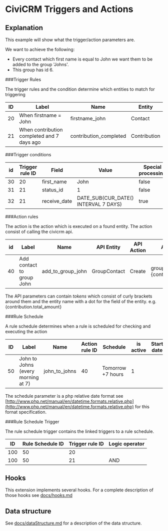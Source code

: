 # CiviCRM Triggers and Actions

## Explanation

This example will show what the trigger/action parameters are.

We want to achieve the following:

- Every contact which first name is equal to John we want them to be added to the group 'Johns'. 
- This group has id 6.

###Trigger Rules

The trigger rules and the condition determine which entities to match for triggering

<table>
<thead><tr><th>ID</th><th>Label</th><th>Name</th><th>Entity</th></tr></thead>
<tbody>
<tr>
    <td>20</td><td>When firstname = John</td><td>firstname_john</td><td>Contact</td></tr>
    <td>21</td><td>When contribution completed and 7 days ago</td><td>contribution_completed</td><td>Contribution</td></tr>
</tbody>
</table>

###Trigger conditions

<table>
<thead><tr><th>id</th><th>Trigger rule ID</th><th>Field</th><th>Value</th><th>Special processing</th><th>Operator</th><th>Aggregate function</th><th>Grouping field</th></tr></thead>
<tbody>
    <tr><td>30</td><td>20</td><td>first_name</td><td>John</td><td>false</td><td>=</td><td> </td><td> </td></tr>
    <tr><td>31</td><td>21</td><td>status_id</td><td>1</td><td>false</td><td>=</td><td> </td><td> </td></tr>
    <tr><td>32</td><td>21</td><td>receive_date</td><td>DATE_SUB(CUR_DATE() INTERVAL 7 DAYS)</td><td>true</td><td>=</td><td> </td><td> </td></tr>
</tbody>
</table>

###Action rules

The action is the action which is executed on a found entity. The action consist of calling the civicrm api.

<table>
<thead><tr><th>id</th><th>Label</th><th>Name</th><th>API Entity</th><th>API Action</th><th>API Parameters</th></tr></thead>
<tbody>
    <tr><td>40</td><td>Add contact to group John</td><td>add_to_group_john</td><td>GroupContact</td><td>Create</td><td>group_id=6&amp;contact_id={contact.id}</td></tr>
</tbody>
</table>

The API parameters can contain *tokens* which consist of curly brackets around them and the entity name with a dot for the field of the entity. e.g. {contribution.total_amount}

###Rule Schedule

A rule schedule determines when a rule is scheduled for checking and executing the action

<table>
<thead><tr><th>ID</th><th>Label</th><th>Name</th><th>Action rule ID</th><th>Schedule</th><th>is active</th><th>Start date</th><th>End date</th></tr></thead>
<tbody>
    <tr><td>50</td><td>John to Johns (every morning at 7)</td><td>john_to_johns</td><td>40</td><td>Tomorrow +7 hours</td><td>1</td><td> </td><td> </td></tr> 
</tbody>
</table>

The schedule parameter is a php relative date format see [http://www.php.net/manual/en/datetime.formats.relative.php](http://www.php.net/manual/en/datetime.formats.relative.php) for this fornat specification.

###Rule Schedule Trigger

The rule schedule trigger contains the linked triggers to a rule schedule.
<table>
<thead><tr><th>ID</th><th>Rule Schedule ID</th><th>Trigger rule ID</th><th>Logic operator</th></tr></thead>
<tbody><tr><td>100</td><td>50</td><td>20</td><td> </td><tr>
<tr><td>100</td><td>50</td><td>21</td><td>AND</td><tr>
</tbody>
</table>

## Hooks

This extension implements several hooks. For a complete description of those hooks see [docs/hooks.md](docs/hooks.md)

## Data structure

See [docs/dataStructure.md](docs/dataStructure.md) for a description of the data structure.